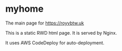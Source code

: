 # myhome
The main page for https://royvbtw.uk

This is a static RWD html page. It is served by Nginx.

It uses AWS CodeDeploy for auto-deployment.